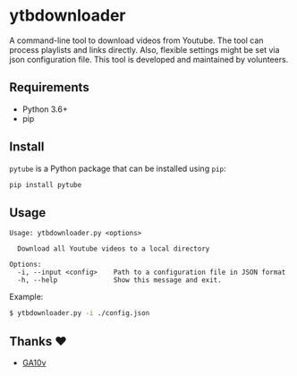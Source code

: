 # ytbdownloader

A command-line tool to download videos from Youtube. The tool can process playlists and links directly. Also, flexible settings might be set via json configuration file.
This tool is developed and maintained by volunteers.

## Requirements

- Python 3.6+
- pip

## Install

`pytube` is a Python package that can be installed using `pip`:

``` sh
pip install pytube
```

## Usage

``` plain
Usage: ytbdownloader.py <options>

  Download all Youtube videos to a local directory

Options:
  -i, --input <config>    Path to a configuration file in JSON format
  -h, --help              Show this message and exit.
```

Example:

``` sh
$ ytbdownloader.py -i ./config.json
```

## Thanks ❤️
* [GA10v](https://github.com/GA10v)


